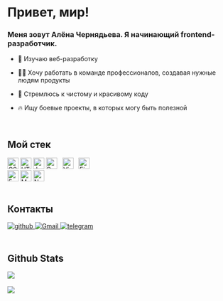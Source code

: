 <div align="left">
  <h1>Привет, мир!</h1>
</div>

### <div align="left">Меня зовут Алёна Чернядьева. Я начинающий frontend-разработчик.</div> 

- 🔭 Изучаю веб-разработку

- 🧑‍💻 Хочу работать в команде профессионалов, создавая нужные людям продукты

- 📝 Стремлюсь к чистому и красивому коду

- 🔥 Ищу боевые проекты, в которых могу быть полезной

<br/>

## Мой стек  
<div align="left">  

<img src="https://img.shields.io/badge/CSS3-282C34?logo=css3&logoColor=E34F26" alt="CSS3 logo" title="HTML5" height="25" />
<img src="https://img.shields.io/badge/HTML5-282C34?logo=html5&logoColor=E34F26" alt="HTML5 logo" title="HTML5" height="25" />
<img src="https://img.shields.io/badge/JavaScript-282C34?logo=javascript&logoColor=F7DF1E" alt="JavaScript logo" title="JavaScript" height="25" />
<img src="https://img.shields.io/badge/React-282C34?logo=react&logoColor=61DAFB" alt="React logo" title="React" height="25" />
&nbsp;
<img src="https://img.shields.io/badge/VS%20Code-282C34?logo=visual-studio-code&logoColor=007ACC" alt="Visual Studio Code logo" title="Visual Studio Code" height="25" />
&nbsp;
<img src="https://img.shields.io/badge/Figma-282C34?logo=figma&logoColor=007ACC" alt="Figma logo" title="Figma" height="25" />
</div>
<div align="left">  
<img src="https://img.shields.io/badge/Express-282C34?logo=express&logoColor=FFFFFF" alt="Express.js logo" title="Express.js" height="25" />
<img src="https://img.shields.io/badge/MongoDB-282C34?logo=mongodb&logoColor=47A248" alt="MongoDB logo" title="MongoDB" height="25" />
<img src="https://img.shields.io/badge/Node.js-282C34?logo=node.js&logoColor=339933" alt="Node.js logo" title="Node.js" height="25" />
</div>
<br/>

## Контакты 
<div align="left">
<a href="https://github.com/acherrry" target="_blank">
<img src=https://img.shields.io/badge/github-%2324292e.svg?&style=for-the-badge&logo=github&logoColor=white alt=github style="margin-bottom: 5px;" />
</a>
<a href="mailto:alyonka_chernyadeva@mail.ru" target="_blank">
<img src=https://img.shields.io/badge/gmail-%2324292e.svg?&style=for-the-badge&logo=gmail&logoColor=white alt=Gmail style="margin-bottom: 5px;" />
</a>  
<a href="http://t.me/a_chery" target="_blank">
<img src=https://img.shields.io/badge/telegram-%2324292e.svg?&style=for-the-badge&logo=telegram&logoColor=white alt=telegram style="margin-bottom: 5px;" />
</a>  
</div>  
  
<br/> 

## Github Stats  
<div align="left">
<img src="https://github-readme-stats.vercel.app/api/top-langs/?username=acherrry" />
</div>  
<br/>  

<div align="left">
<img src="https://komarev.com/ghpvc/?username=acherrry&&style=flat-square" />
</div>  
  
<br/> 